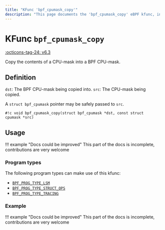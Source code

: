 ```yaml
---
title: "KFunc 'bpf_cpumask_copy'"
description: "This page documents the 'bpf_cpumask_copy' eBPF kfunc, including its definition, usage, program types that can use it, and examples."
---
```

# KFunc `bpf_cpumask_copy`

<!-- [FEATURE_TAG](bpf_cpumask_copy) -->
[:octicons-tag-24: v6.3](https://github.com/torvalds/linux/commit/516f4d3397c9e90f4da04f59986c856016269aa1)
<!-- [/FEATURE_TAG] -->

Copy the contents of a CPU-mask into a BPF CPU-mask.

## Definition

`dst`: The BPF CPU-mask being copied into.
`src`: The CPU-mask being copied.

A `struct bpf_cpumask` pointer may be safely passed to `src`.

<!-- [KFUNC_DEF] -->
`#!c void bpf_cpumask_copy(struct bpf_cpumask *dst, const struct cpumask *src)`
<!-- [/KFUNC_DEF] -->

## Usage

!!! example "Docs could be improved"
    This part of the docs is incomplete, contributions are very welcome

### Program types

The following program types can make use of this kfunc:

<!-- [KFUNC_PROG_REF] -->
- [`BPF_PROG_TYPE_LSM`](../program-type/BPF_PROG_TYPE_LSM.md)
- [`BPF_PROG_TYPE_STRUCT_OPS`](../program-type/BPF_PROG_TYPE_STRUCT_OPS.md)
- [`BPF_PROG_TYPE_TRACING`](../program-type/BPF_PROG_TYPE_TRACING.md)
<!-- [/KFUNC_PROG_REF] -->

### Example

!!! example "Docs could be improved"
    This part of the docs is incomplete, contributions are very welcome

